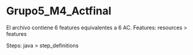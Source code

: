 # Grupo5_M4_Actfinal

El archivo contiene 6 features equivalentes a 6 AC.
Features:
resources > features

Steps:
java > step_definitions

